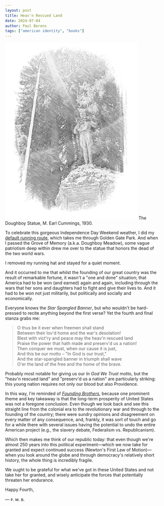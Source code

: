 ```yaml
---
layout: post
title: Heav'n Rescued Land
date: 2024-07-04
author:	Paul Berens
tags: ["american identity", "books"]
---
```

![doughboy WWI/WWII memorial statue](/assets/og/post_doughboy.png)
<span class="muted small">The Doughboy Statue, M. Earl Cummings, 1930.</span>

To celebrate this gorgeous Independence Day Weekend weather, I did my [default running route](/runs/ggp-moraga/), which takes me through Golden Gate Park. And when I passed the Grove of Memory (a.k.a. Doughboy Meadow), some vague patriotism deep within drew me over to the statue that honors the dead of the two world wars.

I removed my running hat and stayed for a quiet moment.

And it occurred to me that whilst the founding of our great country was the result of remarkable fortune, it wasn't a "one and done" situation; that America had to be won (and earned) again and again, including through the wars that her sons and daughters had to fight and give their lives to. And it had to be won not just militarily, but politically and socially and economically.

Everyone knows the *Star Spangled Banner*, but who wouldn't be hard-pressed to recite anything beyond the first verse? Yet the fourth and final stanza grabs me:

> O thus be it ever when freemen shall stand  
> Between their lov'd home and the war's desolation!  
> Blest with vict'ry and peace may the heav'n rescued land  
> Praise the power that hath made and preserv'd us a nation!  
> Then conquer we must, when our cause it is just,  
> And this be our motto – "In God is our trust,"  
> And the star-spangled banner in triumph shall wave  
> O'er the land of the free and the home of the brave.

Probably most notable for giving us our *In God We Trust* motto, but the "heav'n rescued land" and "preserv'd us a nation" are particularly striking: this young nation requires not only our blood but also Providence.

In this way, I'm reminded of [*Founding Brothers*](/founding-bros), because one prominent theme and key takeaway is that the long-term prosperity of United States was not a foregone conclusion. Even though we look back and see this straight line from the colonial era to the revolutionary war and through to the founding of the country; there were sundry opinions and disagreement on every matter of any consequence, and, frankly, it was sort of touch and go for a while there with several issues having the potential to undo the entire American project (e.g., the slavery debate, Federalism vs. Republicanism).

Which then makes me think of our republic today: that even though we're almost 250 years into this political experiment—which we now take for granted and expect continued success (Newton's First Law of Motion)—when you look around the globe and through democracy's relatively short history, the whole thing is incredibly fragile.

We ought to be grateful for what we've got in these United States and not take her for granted, and wisely anticipate the forces that potentially threaten her endurance.

Happy Fourth,

— ᴘ. ᴍ. ʙ.